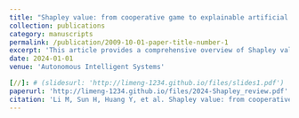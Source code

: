 ```yaml
---
title: "Shapley value: from cooperative game to explainable artificial intelligence"
collection: publications
category: manuscripts
permalink: /publication/2009-10-01-paper-title-number-1
excerpt: 'This article provides a comprehensive overview of Shapley value-based attribution methods for explaining machine learning (ML) models.'
date: 2024-01-01
venue: 'Autonomous Intelligent Systems'

[//]: # (slidesurl: 'http://limeng-1234.github.io/files/slides1.pdf')
paperurl: 'http://limeng-1234.github.io/files/2024-Shapley_review.pdf'
citation: 'Li M, Sun H, Huang Y, et al. Shapley value: from cooperative game to explainable artificial intelligence[J]. Autonomous Intelligent Systems, 2024, 4(1): 2.'
---
```

